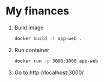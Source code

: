 # My finances

1. Build image
    ```bash
    docker build -t app-web .
    ```
2. Run container
    ```bash
   docker run -p 3000:3000 app-web
   ```
3. Go to http://localhost:3000/